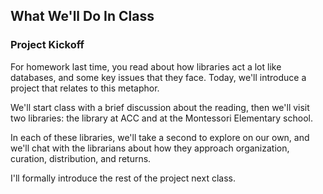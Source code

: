 


## What We'll Do In Class

### Project Kickoff

For homework last time, you read about how libraries act a lot like databases, and some key issues that they face. Today, we'll introduce a project that relates to this metaphor.

We'll start class with a brief discussion about the reading, then we'll visit two libraries: the library at ACC and at the Montessori Elementary school.

In each of these libraries, we'll take a second to explore on our own, and we'll chat with the librarians about how they approach organization, curation, distribution, and returns. 

I'll formally introduce  the rest of the project next class.
